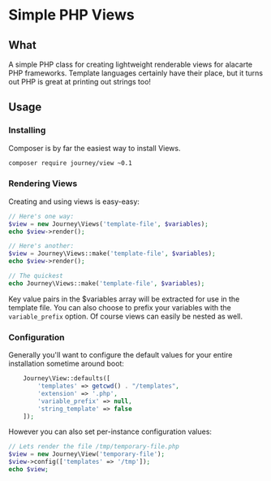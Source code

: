 # Simple PHP Views

## What

A simple PHP class for creating lightweight renderable views for alacarte PHP frameworks. Template languages certainly have their place, but it turns out PHP is great at printing out strings too!

## Usage

### Installing

Composer is by far the easiest way to install Views.

```sh
composer require journey/view ~0.1
```

### Rendering Views

Creating and using views is easy-easy:

```php
// Here's one way:
$view = new Journey\Views('template-file', $variables);
echo $view->render();

// Here's another:
$view = Journey\Views::make('template-file', $variables);
echo $view->render();

// The quickest
echo Journey\Views::make('template-file', $variables);
```

Key value pairs in the $variables array will be extracted for use in the template file. You can also choose to prefix your variables with the `variable_prefix` option. Of course views can easily be nested as well.

### Configuration

Generally you'll want to configure the default values for your entire installation sometime around boot:

```php
    Journey\View::defaults([
        'templates' => getcwd() . "/templates",
        'extension' => '.php',
        'variable_prefix' => null,
        'string_template' => false
    ]);
```

However you can also set per-instance configuration values:

```php
// Lets render the file /tmp/temporary-file.php
$view = new Journey\View('temporary-file');
$view->config(['templates' => '/tmp']);
echo $view;
```